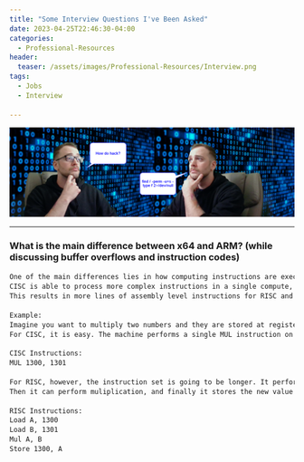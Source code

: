 ```yaml
---
title: "Some Interview Questions I've Been Asked"
date: 2023-04-25T22:46:30-04:00 
categories:
  - Professional-Resources
header:
  teaser: /assets/images/Professional-Resources/Interview.png
tags:
  - Jobs
  - Interview
  
---
```


![Interview Logo](/assets/images/Professional-Resources/Interview.png)  

---

### What is the main difference between x64 and ARM? (while discussing buffer overflows and instruction codes)

```bash
One of the main differences lies in how computing instructions are executed. x64 and x86 utilize CISC, or a Complex Instruction Set Computer, while ARM utilizes RISC, or a Reduced Instruction Set Computed. 
CISC is able to process more complex instructions in a single compute, while RISC utilizes multiple, smaller computations to achieve the same result. 
This results in more lines of assembly level instructions for RISC and requires more RAM. 

Example:
Imagine you want to multiply two numbers and they are stored at registers 1300 and 1301.
For CISC, it is easy. The machine performs a single MUL instruction on two registers, each being a number it is multiplying. 

CISC Instructions:
MUL 1300, 1301

For RISC, however, the instruction set is going to be longer. It performs 3 additional actions, because it must load the first register, then load the second register. 
Then it can perform muliplication, and finally it stores the new value to memory. 

RISC Instructions:
Load A, 1300
Load B, 1301
Mul A, B
Store 1300, A
```  

